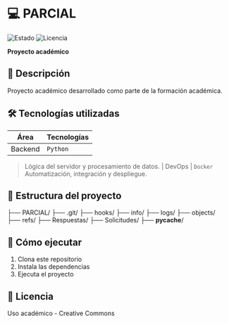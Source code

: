 # 💻 PARCIAL  
![Estado](https://img.shields.io/badge/ESTADO-EN%20DESARROLLO-yellow) ![Licencia](https://img.shields.io/badge/LICENCIA-ACADÉMICO-blue)  

**Proyecto académico**  

## 📌 Descripción
Proyecto académico desarrollado como parte de la formación académica.

## 🛠 Tecnologías utilizadas
| Área       | Tecnologías |
|------------|-------------|
| Backend | `Python`  
> Lógica del servidor y procesamiento de datos.
| DevOps | `Docker`  
> Automatización, integración y despliegue.


## 📂 Estructura del proyecto
├── PARCIAL/
    ├── .git/
        ├── hooks/
        ├── info/
        ├── logs/
        ├── objects/
        ├── refs/
    ├── Respuestas/
    ├── Solicitudes/
    ├── __pycache__/


## 🚀 Cómo ejecutar
1. Clona este repositorio
2. Instala las dependencias
3. Ejecuta el proyecto

## 📄 Licencia
Uso académico - Creative Commons

